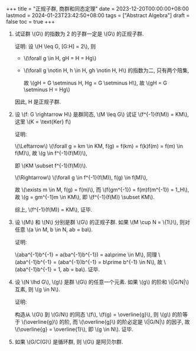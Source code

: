 +++
title = "正规子群, 商群和同态定理"
date = 2023-12-20T00:00:00+08:00
lastmod = 2024-01-23T23:42:50+08:00
tags = ["Abstract Algebra"]
draft = false
toc = true
+++

1.  试证群 \\(G\\) 的指数为 2 的子群一定是 \\(G\\) 的正规子群.

    证明:
    设 \\(H \leq G, [G:H] = 2\\), 则

    -   \\(\forall g \in H, gH = H = Hg\\)

    -   \\(\forall g \notin H, h \in H, gh \notin H, H\\) 的指数为二, 只有两个陪集,

        故 \\(gH = G \setminus H, Hg = G \setminus H\\), 故 \\(gH = G \setminus H = Hg\\)

    因此, H 是正规子群.

2.  设 \\(f: G \rightarrow H\\) 是群同态, \\(M \leq G\\) 试证 \\(f^{-1}(f(M)) = KM\\), 这里 \\(K = \text{Ker} f\\)

    证明:

    \\(\Leftarrow\\) \\(\forall g = km \in KM, f(g) = f(km) = f(k)f(m) = f(m) \in f(M)\\),
    故 \\(g \in f^{-1}(f(M))\\),

    即 \\(KM \subset f^{-1}(f(M))\\).

    \\(\Rightarrow\\) \\(\forall g \in f^{-1}(f(M)), f(g) \in f(M)\\),

    故 \\(\exists m \in M, f(g) = f(m)\\), 而 \\(f(gm^{-1}) = f(m)f(m^{-1}) = 1\_H\\), 故 \\(g = gm^{-1}m \in KM\\), 即 \\(f^{-1}(f(M)) \subset KM\\).

    综上, \\(f^{-1}(f(M)) = KM\\), 证毕.

3.  设 \\(M\\) 和 \\(N\\) 分别是群 \\(G\\) 的正规子群. 如果 \\(M \cup N = \\{1\\}\\), 则对任意 \\(a \in M, b \in N, ab = ba\\).

    证明:

    \\(aba^{-1}b^{-1} = a(ba^{-1}b^{-1}) = aa\prime \in M\\),
    同理 \\(aba^{-1}b^{-1} = (aba^{-1})b^{-1} = b\prime b^{-1} \in N\\),
    故 \\(aba^{-1}b^{-1} = 1, ab = ba\\). 证毕.

4.  设 \\(N \lhd G\\), \\(g\\) 是群 \\(G\\) 的任意一个元素. 如果 \\(g\\) 的阶和 \\(|G/N|\\) 互素, 则 \\(g \in N\\).

    证明:

    构造从 \\(G\\) 到 \\(G/N\\) 的同态 \\(f\\), \\(f(g) = \overline{g}\\), 则 \\(g\\) 的阶等于 \\(\overline{g}\\) 的阶,
    而 \\(\overline{g}\\) 的阶必定是 \\(|G/N|\\) 的因子, 故 \\(\overline{g} = \overline{1}\\), 即 \\(g \in N\\). 证毕.

5.  如果 \\(G/C(G)\\) 是循环群, 则 \\(G\\) 是阿贝尔群.
